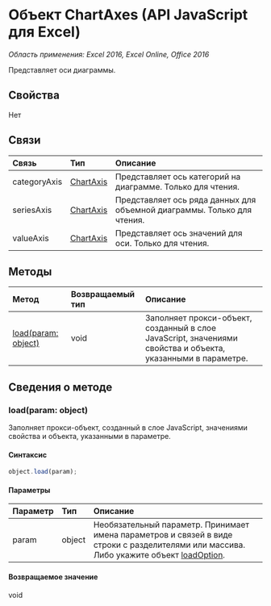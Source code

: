 # Объект ChartAxes (API JavaScript для Excel)

_Область применения: Excel 2016, Excel Online, Office 2016_

Представляет оси диаграммы.

## Свойства

Нет

## Связи
| Связь | Тип|Описание|
|:---------------|:--------|:----------|
|categoryAxis|[ChartAxis](chartaxis.md)|Представляет ось категорий на диаграмме. Только для чтения.|
|seriesAxis|[ChartAxis](chartaxis.md)|Представляет ось ряда данных для объемной диаграммы. Только для чтения.|
|valueAxis|[ChartAxis](chartaxis.md)|Представляет ось значений для оси. Только для чтения.|

## Методы

| Метод   | Возвращаемый тип|Описание|
|:---------------|:--------|:----------|
|[load(param: object)](#loadparam-object)|void|Заполняет прокси-объект, созданный в слое JavaScript, значениями свойства и объекта, указанными в параметре.|

## Сведения о методе

### load(param: object)
Заполняет прокси-объект, созданный в слое JavaScript, значениями свойства и объекта, указанными в параметре.

#### Синтаксис
```js
object.load(param);
```

#### Параметры
| Параметр   | Тип|Описание|
|:---------------|:--------|:----------|
|param|object|Необязательный параметр. Принимает имена параметров и связей в виде строки с разделителями или массива. Либо укажите объект [loadOption](loadoption.md).|

#### Возвращаемое значение
void

